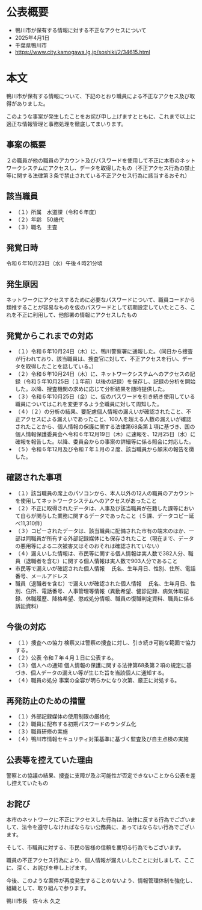 # 公表概要
- 鴨川市が保有する情報に対する不正なアクセスについて
- 2025年4月1日
- 千葉県鴨川市
- https://www.city.kamogawa.lg.jp/soshiki/2/34615.html

# 本文
鴨川市が保有する情報について、下記のとおり職員による不正なアクセス及び取得がありました。

このような事案が発生したことをお詫び申し上げますとともに、これまで以上に適正な情報管理と事務処理を徹底してまいります。

## 事案の概要
２の職員が他の職員のアカウント及びパスワードを使用して不正に本市のネットワークシステムにアクセスし、データを取得したもの（不正アクセス行為の禁止等に関する法律第３条で禁止されている不正アクセス行為に該当するおそれ）

## 該当職員
- （１）所属　水道課（令和６年度）
- （２）年齢　50歳代
- （３）職名　主査

## 発覚日時
令和６年10月23日（水）午後４時21分頃

## 発生原因
ネットワークにアクセスするために必要なパスワードについて、職員コードから類推することが容易なものを仮のパスワードとして初期設定していたところ、これを不正に利用して、他部署の情報にアクセスしたもの

## 発覚からこれまでの対応
- （１）令和６年10月24日（木）に、鴨川警察署に通報した。（同日から捜査が行われており、該当職員は、捜査官に対して、不正アクセスを行い、データを取得したことを話している。）
- （２）令和６年10月24日（木）に、ネットワークシステムへのアクセスの記録（令和５年10月25日（１年前）以後の記録）を保存し、記録の分析を開始した。以降、捜査機関の求めに応じて分析結果を随時提供した。
- （３）令和６年10月25日（金）に、仮のパスワードを引き続き使用している職員についてはこれを変更するよう全職員に対して周知した。
- （４）（２）の分析の結果、要配慮個人情報の漏えいが確認されたこと、不正アクセスによる漏えいであったこと、100人を超える人数の漏えいが確認されたことから、個人情報の保護に関する法律第68条第１項に基づき、国の個人情報保護委員会へ令和６年12月19日（木）に速報を、12月25日（水）に確報を報告した。以降、委員会からの事案の詳細等に係る照会に対応した。
- （５）令和６年12月及び令和７年１月の２度、該当職員から顛末の報告を徴した。

## 確認された事項
- （１）該当職員の席上のパソコンから、本人以外の12人の職員のアカウントを使用してネットワークシステムへのアクセスがあったこと
- （２）不正に取得されたデータは、人事及び該当職員が在籍した課等において自らが関与した業務に関するデータであったこと（５課、データコピー延べ11,310件）
- （３）コピーされたデータは、該当職員に配備された市有の端末のほか、一部は同職員が所有する外部記録媒体にも保存されたこと（現在まで、データの悪用等による二次被害又はそのおそれは確認されていない）
- （４）漏えいした情報は、市民等に関する個人情報は実人数で382人分、職員（退職者を含む）に関する個人情報は実人数で903人分であること
- 市民等で漏えいが確認された個人情報
　氏名、生年月日、性別、住所、電話番号、メールアドレス
- 職員（退職者を含む）で漏えいが確認された個人情報
　氏名、生年月日、性別、住所、電話番号、人事管理等情報（異動希望、健診記録、病気休暇記録、休職履歴、降格希望、懲戒処分情報、職員の復職判定資料、職員に係る訴訟資料）

## 今後の対応
- （１）捜査への協力
検察又は警察の捜査に対し、引き続き可能な範囲で協力する。
- （２）公表
令和７年４月１日に公表する。
- （３）個人への通知
個人情報の保護に関する法律第68条第２項の規定に基づき、個人データの漏えい等が生じた旨を当該個人に通知する。
- （４）職員の処分
事案の全容が明らかになり次第、厳正に対処する。

## 再発防止のための措置
- （１）外部記録媒体の使用制限の厳格化
- （２）職員に配布する初期パスワードのランダム化
- （３）職員研修の実施
- （４）鴨川市情報セキュリティ対策基準に基づく監査及び自主点検の実施

## 公表等を控えていた理由
警察との協議の結果、捜査に支障が及ぶ可能性が否定できないことから公表を差し控えていたもの
 
## お詫び　
本市のネットワークに不正にアクセスした行為は、法律に反する行為でございまして、法令を遵守しなければならない公務員に、あってはならない行為でございます。

そして、市職員に対する、市民の皆様の信頼を裏切る行為でもございます。

職員の不正アクセス行為により、個人情報が漏えいしたことに対しまして、ここに、深く、お詫びを申し上げます。

今後、このような案件が再度発生することのないよう、情報管理体制を強化し、組織として、取り組んで参ります。

鴨川市長　佐々木 久之
